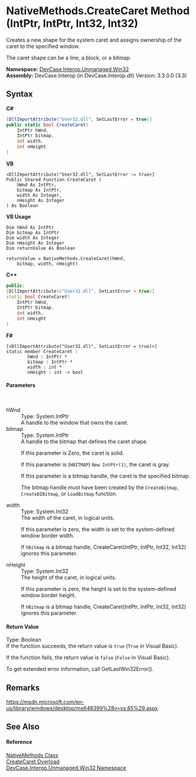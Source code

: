 # NativeMethods.CreateCaret Method (IntPtr, IntPtr, Int32, Int32)
 

Creates a new shape for the system caret and assigns ownership of the caret to the specified window. 

 The caret shape can be a line, a block, or a bitmap.

**Namespace:**&nbsp;<a href="N_DevCase_Interop_Unmanaged_Win32">DevCase.Interop.Unmanaged.Win32</a><br />**Assembly:**&nbsp;DevCase.Interop (in DevCase.Interop.dll) Version: 3.3.0.0 (3.3)

## Syntax

**C#**<br />
``` C#
[DllImportAttribute("User32.dll", SetLastError = true)]
public static bool CreateCaret(
	IntPtr hWnd,
	IntPtr bitmap,
	int width,
	int nHeight
)
```

**VB**<br />
``` VB
<DllImportAttribute("User32.dll", SetLastError := true>]
Public Shared Function CreateCaret ( 
	hWnd As IntPtr,
	bitmap As IntPtr,
	width As Integer,
	nHeight As Integer
) As Boolean
```

**VB Usage**<br />
``` VB Usage
Dim hWnd As IntPtr
Dim bitmap As IntPtr
Dim width As Integer
Dim nHeight As Integer
Dim returnValue As Boolean

returnValue = NativeMethods.CreateCaret(hWnd, 
	bitmap, width, nHeight)
```

**C++**<br />
``` C++
public:
[DllImportAttribute(L"User32.dll", SetLastError = true)]
static bool CreateCaret(
	IntPtr hWnd, 
	IntPtr bitmap, 
	int width, 
	int nHeight
)
```

**F#**<br />
``` F#
[<DllImportAttribute("User32.dll", SetLastError = true)>]
static member CreateCaret : 
        hWnd : IntPtr * 
        bitmap : IntPtr * 
        width : int * 
        nHeight : int -> bool 

```


#### Parameters
&nbsp;<dl><dt>hWnd</dt><dd>Type: System.IntPtr<br />A handle to the window that owns the caret.</dd><dt>bitmap</dt><dd>Type: System.IntPtr<br />A handle to the bitmap that defines the caret shape. 

 If this parameter is Zero, the caret is solid. 

 If this parameter is (`HBITMAP`) `New IntPtr(1)`, the caret is gray. 

 If this parameter is a bitmap handle, the caret is the specified bitmap. 

 The bitmap handle must have been created by the `CreateBitmap`, `CreateDIBitmap`, or `LoadBitmap` function.</dd><dt>width</dt><dd>Type: System.Int32<br />The width of the caret, in logical units. 

 If this parameter is zero, the width is set to the system-defined window border width. 

 If `hBitmap` is a bitmap handle, CreateCaret(IntPtr, IntPtr, Int32, Int32) ignores this parameter.</dd><dt>nHeight</dt><dd>Type: System.Int32<br />The height of the caret, in logical units. 

 If this parameter is zero, the height is set to the system-defined window border height. 

 If `hBitmap` is a bitmap handle, CreateCaret(IntPtr, IntPtr, Int32, Int32) ignores this parameter.</dd></dl>

#### Return Value
Type: Boolean<br />If the function succeeds, the return value is `true` (`True` in Visual Basic). 

 If the function fails, the return value is `false` (`False` in Visual Basic). 

 To get extended error information, call GetLastWin32Error().

## Remarks
<a href="https://msdn.microsoft.com/en-us/library/windows/desktop/ms648399%28v=vs.85%29.aspx" target="_blank">https://msdn.microsoft.com/en-us/library/windows/desktop/ms648399%28v=vs.85%29.aspx</a>

## See Also


#### Reference
<a href="T_DevCase_Interop_Unmanaged_Win32_NativeMethods">NativeMethods Class</a><br /><a href="Overload_DevCase_Interop_Unmanaged_Win32_NativeMethods_CreateCaret">CreateCaret Overload</a><br /><a href="N_DevCase_Interop_Unmanaged_Win32">DevCase.Interop.Unmanaged.Win32 Namespace</a><br />